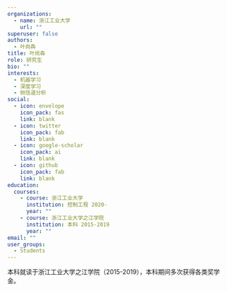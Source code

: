 ```yaml
---
organizations:
  - name: 浙江工业大学
    url: ""
superuser: false
authors:
  - 叶尚犇
title: 叶尚犇
role: 研究生
bio: ""
interests:
  - 机器学习
  - 深度学习
  - 侧信道分析
social:
  - icon: envelope
    icon_pack: fas
    link: blank
  - icon: twitter
    icon_pack: fab
    link: blank
  - icon: google-scholar
    icon_pack: ai
    link: blank
  - icon: github
    icon_pack: fab
    link: blank
education:
  courses:
    - course: 浙江工业大学
      institution: 控制工程 2020-
      year: ""
    - course: 浙江工业大学之江学院
      institution: 本科 2015-2019
      year: ""
email: ""
user_groups:
  - Students
---
```

本科就读于浙江工业大学之江学院（2015-2019），本科期间多次获得各类奖学金。